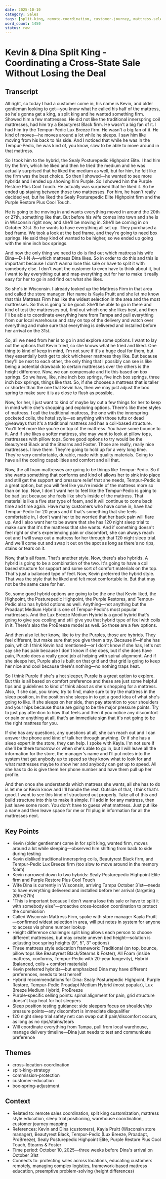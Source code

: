 ```yaml
---
date: 2025-10-10
category: Sales
tags: [split-king, remote-coordination, customer-journey, mattress-selection, cross-location-sale, customer-education, box-spring-adjustment, sleep-trial]
word_count: 1450
status: raw
---
```


# Kevin & Dina Split King - Coordinating a Cross-State Sale Without Losing the Deal

## Transcript

All right, so today I had a customer come in, his name is Kevin, and older gentleman looking to get—you know what he called his half of the mattress, so he's gonna get a king, a split king and he wanted something firm. Showed him a few mattresses. He did not like the traditional innerspring coil mattresses, had him try a Beautyrest Black firm. He wasn't a big fan of it. I had him try the Tempur-Pedic Lux Breeze firm. He wasn't a big fan of it. He kind of moves—he moves around a lot while he sleeps. I saw him like moving from his back to his side. And I noticed that while he was in the Tempur-Pedic, he was kind of, you know, slow to be able to move around in that mattress.

So I took him to the hybrid, the Sealy Posturepedic Highpoint Elite. I had him try the firm, which he liked and then he tried the medium and he was actually surprised that he liked the medium as well, but for him, he felt like the firm was the best choice. So then I showed—he wanted to see more hybrids and I ended up showing him Purple. So I showed him the Purple Restore Plus Cool Touch. He actually was surprised that he liked it. So he ended up staying between those two mattresses. For him, he hasn't really decided yet, but he liked the Sealy Posturepedic Elite Highpoint firm and the Purple Restore Plus Cool Touch.

He is going to be moving in and wants everything moved in around the 20th or 27th, something like that. But before his wife comes into town and she is in Wisconsin right now, and she'll be moving in. She'll be coming in on October 31st. So he wants to have everything all set up. They purchased a bed frame. We took a look at the bed frame, and they're going to need box springs. He said they kind of wanted to be higher, so we ended up going with the nine inch box springs.

And now the only thing we need to do is find out which mattress his wife Dina—D-I-N-A—which mattress Dina likes. So in order to do this and this is important because I don't wanna lose this sale or have to split it with somebody else. I don't want the customer to even have to think about it, but I want to lay everything out and map everything out for her to make it really easy for her to go in and find out what she likes.

So she's in Wisconsin. I already looked up the Mattress Firm in that area and called the store manager. Her name is Kayla Pruitt and she let me know that this Mattress Firm has like the widest selection in the area and the most mattresses. So this is going to be good. She'll be able to go in there and kind of test the mattresses out, find out which one she likes best, and then I'll be able to coordinate everything here from Tampa and pull everything from our local warehouse and stay on top of the delivery and watch over everything and make sure that everything is delivered and installed before her arrival on the 31st.

So, all we need from her is to go in and explore some options. I want to lay out the options that Kevin tried, so she knows what he tried and liked. One thing to kind of keep in mind, I'm not sure if it's a huge deal for them, but they essentially both get to pick whichever mattress they like. But because they'll be next to each other, the only thing that I possibly can see is like being a potential drawback to certain mattresses over the others is the height difference. Now, we can compensate and fix this based on box springs. So we have, like, nine inch box springs, five inch box springs, three inch box springs, things like that. So, if she chooses a mattress that is taller or shorter than the one that Kevin has, then we may just adjust the box spring to make sure it is as close to flush as possible.

Now, for her, I just want to kind of maybe lay out a few things for her to keep in mind while she's shopping and exploring options. There's like three styles of mattress. I call the traditional mattress, the one with the innerspring pocketed coils, the hotel style—so anything with those tufts or dead giveaways that it's a traditional mattress and has a coil-based structure. You'll feel more like you're on top of the mattress. You have some bounce to it. And if she likes a softer mattress, she may want to look at pillow tops, mattresses with pillow tops. Some good options to try would be the Beautyrest Black and the Stearns and Foster. Those are really, really nice mattresses. I love them. They're going to hold up for a very long time. They're very comfortable, durable, made with quality materials. Going to have all the cooling capabilities and comfort and all that.

Now, the all foam mattresses are going to be things like Tempur-Pedic. So if she wants something that conforms and kind of allows her to sink into place and still get the support and pressure relief that she needs, Tempur-Pedic is a great option, but you will feel like you're inside of the mattress more so than on top. Now, I don't want her to feel like the Tempur-Pedic is going to be bad just because she feels like she's inside of the mattress. That material is like a five star type of foam, and it will continue to come back time and time again. Have many customers who have come in, have had Tempur-Pedic for 20 years and if that's something that she feels comfortable in, I don't want her to be worried that her back pain will flare up. And I also want her to be aware that she has 120 night sleep trial to make sure that it's the mattress that she wants. And if something doesn't feel right or she's experiencing pain or discomfort, she can always reach out and I will swap out a mattress for her through that 120 night sleep trial. And we'll come out and swap it out on the spot as long as there's no rips, stains or tears on it.

Now, that's all foam. That's another style. Now, there's also hybrids. A hybrid is going to be a combination of the two. It's going to have a coil based structure for support and some sort of comfort materials on the top. That's just a balanced type of feel. Now, Kevin preferred the hybrid style. That was the style that he liked and felt most comfortable in. But that may not be the same case for her.

So, some good hybrid options are going to be the one that Kevin liked, the Highpoint, the Posturepedic Highpoint, the Purple Restores, and Tempur-Pedic also has hybrid options as well. Anything—not anything but the Proadapt Medium Hybrid is one of Tempur-Pedic's most popular mattresses. And the Lux Breeze Medium Hybrid is a good hybrid that's going to give you cooling and still give you that hybrid type of feel with coils in it. There's also the ProBreeze model as well. So those are a few options.

And then also let her know, like to try the Purples, those are hybrids. They feel different, but make sure that you give them a try. Because if—if she has pain, which I think Kevin had mentioned—or I don't know if she has, let's not say she has pain because I don't know if she does, but if she does have pain, Purple does a really good job at helping with spinal alignment. And if she sleeps hot, Purple also is built on that grid and that grid is going to keep her nice and cool because there's nothing—no nothing traps heat.

So I think Purple if she's a hot sleeper, Purple is a great option to explore. But this is all based on comfort preference and these are just some helpful tips and guidelines to kind of think about as she's shopping for a mattress. Also, if she can, you know, try to find, make sure to try the mattress in the sleep position, in the position she sleeps in to get a good idea of what she's going to like. If she sleeps on her side, then pay attention to your shoulders and your hips because those are going to be the major pressure points. Try to just pay attention to how that feels and then if you notice any discomfort or pain or anything at all, that's an immediate sign that it's not going to be the right mattress for you.

If she has any questions, any questions at all, she can reach out and I can answer the phone and kind of talk her through anything. Or if she has a sleep expert in the store, they can help. I spoke with Kayla. I'm not sure if she'll be there tomorrow or when she's able to go in, but I will leave all the information for the store, the manager's name and I'll put notes into the system that get anybody up to speed so they know what to look for and what mattresses maybe to show her and anybody can get up to speed. All she has to do is give them her phone number and have them pull up her profile.

And then once she understands which mattress she wants, all she has to do is let me or Kevin know and I'll handle the rest. Outside of that, I think that's good. I want to see this kind of structured out properly. Take all of this and build structure into this to make it simple. I'll add in for any mattress, then just leave some room. You don't have to guess what mattress. Just put like a name and then leave space for me or I'll plug in information for all the mattresses next.

## Key Points

- Kevin (older gentleman) came in for split king, wanted firm, moves around a lot while sleeping—observed him shifting from back to side during testing
- Kevin disliked traditional innerspring coils, Beautyrest Black firm, and Tempur-Pedic Lux Breeze firm (too slow to move around in the memory foam)
- Kevin narrowed down to two hybrids: Sealy Posturepedic Highpoint Elite firm and Purple Restore Plus Cool Touch
- Wife Dina is currently in Wisconsin, arriving Tampa October 31st—needs to have everything delivered and installed before her arrival (targeting 20th-27th)
- "This is important because I don't wanna lose this sale or have to split it with somebody else"—proactive cross-location coordination to protect the commission
- Called Wisconsin Mattress Firm, spoke with store manager Kayla Pruitt—confirmed widest selection in area, will put notes in system for anyone to access via phone number lookup
- Height difference challenge: split king allows each person to choose different mattresses, but may create uneven bed height—solution is adjusting box spring heights (9", 5", 3" options)
- Three mattress style education framework: Traditional (on top, bounce, pillow tops like Beautyrest Black/Stearns & Foster), All Foam (inside mattress, conforms, Tempur-Pedic with 20-year longevity), Hybrid (balanced, coils + comfort materials)
- Kevin preferred hybrids—but emphasized Dina may have different preferences, needs to test herself
- Hybrid recommendations for Dina: Sealy Posturepedic Highpoint, Purple Restore, Tempur-Pedic Proadapt Medium Hybrid (most popular), Lux Breeze Medium Hybrid, ProBreeze
- Purple-specific selling points: spinal alignment for pain, grid structure doesn't trap heat for hot sleepers
- Sleep position testing guidance: side sleepers focus on shoulder/hip pressure points—any discomfort is immediate disqualifier
- 120 night sleep trial safety net: can swap out if pain/discomfort occurs, as long as no rips/stains/tears
- Will coordinate everything from Tampa, pull from local warehouse, manage delivery timeline—Dina just needs to test and communicate preference

## Themes

- cross-location-coordination
- split-king-strategy
- commission-protection
- customer-education
- box-spring-adjustment

## Context

- Related to: remote sales coordination, split king customization, mattress style education, sleep trial positioning, warehouse coordination, customer journey mapping
- References: Kevin and Dina (customers), Kayla Pruitt (Wisconsin store manager), Beautyrest Black, Tempur-Pedic (Lux Breeze, Proadapt, ProBreeze), Sealy Posturepedic Highpoint Elite, Purple Restore Plus Cool Touch, Stearns & Foster
- Time period: October 10, 2025—three weeks before Dina's arrival on October 31st
- Connects to: protecting sales across locations, educating customers remotely, managing complex logistics, framework-based mattress education, preemptive problem-solving (height differences)
